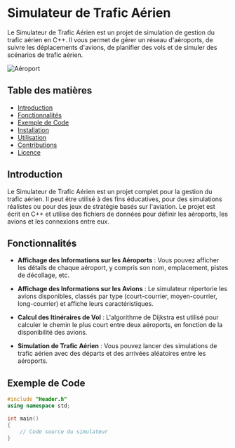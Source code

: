 # Simulateur de Trafic Aérien

Le Simulateur de Trafic Aérien est un projet de simulation de gestion du trafic aérien en C++. Il vous permet de gérer un réseau d'aéroports, de suivre les déplacements d'avions, de planifier des vols et de simuler des scénarios de trafic aérien.

![Aéroport](lien_vers_une_image_de_aeroport.png)

## Table des matières

- [Introduction](#introduction)
- [Fonctionnalités](#fonctionnalités)
- [Exemple de Code](#exemple-de-code)
- [Installation](#installation)
- [Utilisation](#utilisation)
- [Contributions](#contributions)
- [Licence](#licence)

## Introduction

Le Simulateur de Trafic Aérien est un projet complet pour la gestion du trafic aérien. Il peut être utilisé à des fins éducatives, pour des simulations réalistes ou pour des jeux de stratégie basés sur l'aviation. Le projet est écrit en C++ et utilise des fichiers de données pour définir les aéroports, les avions et les connexions entre eux.

## Fonctionnalités

- **Affichage des Informations sur les Aéroports** : Vous pouvez afficher les détails de chaque aéroport, y compris son nom, emplacement, pistes de décollage, etc.

- **Affichage des Informations sur les Avions** : Le simulateur répertorie les avions disponibles, classés par type (court-courrier, moyen-courrier, long-courrier) et affiche leurs caractéristiques.

- **Calcul des Itinéraires de Vol** : L'algorithme de Dijkstra est utilisé pour calculer le chemin le plus court entre deux aéroports, en fonction de la disponibilité des avions.

- **Simulation de Trafic Aérien** : Vous pouvez lancer des simulations de trafic aérien avec des départs et des arrivées aléatoires entre les aéroports.

## Exemple de Code

```cpp
#include "Header.h"
using namespace std;

int main()
{
    // Code source du simulateur
}
